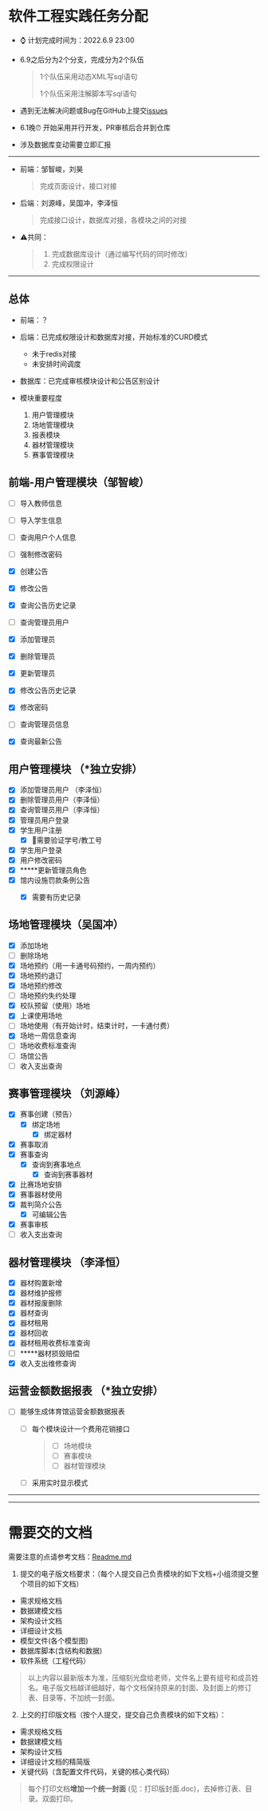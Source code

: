 # 软件工程实践任务分配

- :watch:  计划完成时间为：2022.6.9 23:00

- 6.9之后分为2个分支，完成分为2个队伍
  
  > 1个队伍采用动态XML写sql语句
  > 
  > 1个队伍采用注解脚本写sql语句

- 遇到无法解决问题或Bug在GitHub上提交[issues](https://github.com/GDOU-LYF/GDOUgym/issues)

-  6.1晚:alarm_clock: 开始采用并行开发，PR审核后合并到仓库

  - 涉及数据库变动需要立即汇报

---

- 前端：邹智峻，刘昊
  
  > 完成页面设计，接口对接

- 后端：刘源峰，吴国冲，李泽恒
  
  > 完成接口设计，数据库对接，各模块之间的对接

- :warning:共同：
  
  > 1. 完成数据库设计（通过编写代码的同时修改）
  > 2. 完成权限设计

----

## 总体

- 前端：？
- 后端：已完成权限设计和数据库对接，开始标准的CURD模式
  
  - 未于redis对接
  - 未安排时间调度
- 数据库：已完成审核模块设计和公告区别设计
- 模块重要程度
  1. 用户管理模块
  2. 场地管理模块
  3. 报表模块
  4. 器材管理模块
  5. 赛事管理模块

## 前端-用户管理模块（邹智峻）

- [ ] 导入教师信息
- [ ] 导入学生信息
- [ ] 查询用户个人信息
- [ ] 强制修改密码
- [x] 创建公告
- [x] 修改公告
- [x] 查询公告历史记录
- [ ] 查询管理员用户
- [x] 添加管理员
- [x] 删除管理员
- [x] 更新管理员
- [x] 修改公告历史记录
- [x] 修改密码
- [ ] 查询管理员信息
- [x] 查询最新公告


## 用户管理模块 （*独立安排）

- [x] 添加管理员用户 （李泽恒）
- [x] 删除管理员用户（李泽恒）
- [x] 查询管理员用户（李泽恒）
- [x] 管理员用户登录
- [x] 学生用户注册
  - [x] :red_circle:需要验证学号/教工号

- [x] 学生用户登录
- [x] 用户修改密码
- [x] *****更新管理员角色
- [x] 馆内设施罚款条例公告
  - [x] 需要有历史记录


## 场地管理模块（吴国冲）

- [x] 添加场地
- [ ] 删除场地
- [x] 场地预约（用一卡通号码预约，一周内预约）
- [x] 场地预约退订
- [x] 场地预约修改
- [ ] 场地预约失约处理
- [x] 校队预留（使用）场地
- [x] 上课使用场地
- [ ] 场地使用（有开始计时，结束计时，一卡通付费）
- [x] 场地一周信息查询
- [ ] 场地收费标准查询
- [ ] 场馆公告
- [ ] 收入支出查询

## 赛事管理模块 （刘源峰）

- [x] 赛事创建（预告）
  - [x] 绑定场地
    - [x] 绑定器材

- [x] 赛事取消
- [x] 赛事查询
  - [x] 查询到赛事地点
    - [x] 查询到赛事器材
  
- [x] 比赛场地安排
- [x] 赛事器材使用
- [x] 裁判简介公告
  - [x] 可编辑公告

- [x] 赛事审核
- [ ] 收入支出查询

## 器材管理模块 （李泽恒）

- [x] 器材购置新增
- [x] 器材维护报修
- [x] 器材报废删除
- [x] 器材查询
- [x] 器材租用
- [x] 器材回收
- [x] 器材租用收费标准查询
- [ ] *****器材损毁赔偿
- [x] 收入支出维修查询

## 运营金额数据报表 （*独立安排）

- [ ] 能够生成体育馆运营金额数据报表
  
  - [ ] 每个模块设计一个费用花销接口
  
    > - [ ] 场地模块
    > - [ ] 赛事模块
    > - [ ] 器材管理模块
  
  - [ ] 采用实时显示模式

-----

----

# 需要交的文档

需要注意的点请参考文档：[Readme.md](https://github.com/GDOU-LYF/GDOUgym/blob/develop/README.md)

1. 提交的电子版文档要求：（每个人提交自己负责模块的如下文档+小组须提交整个项目的如下文档）
- 需求规格文档
- 数据建模文档
- 架构设计文档
- 详细设计文档
- 模型文件(各个模型图)
- 数据库脚本(含结构和数据)
- 软件系统（工程代码）

> 以上内容以最新版本为准，压缩刻光盘给老师，文件名上要有组号和成员姓名。电子版文档越详细越好，每个文档保持原来的封面、及封面上的修订表、目录等，不加统一封面。

2. 上交的打印版文档（按个人提交，提交自己负责模块的如下文档）： 
- 需求规格文档
- 数据建模文档
- 架构设计文档
- 详细设计文档的精简版
- 关键代码（含配置文件代码，关键的核心类代码）

> 每个打印文档**增加一个统一封面** (见：打印版封面.doc)，去掉修订表、目录。双面打印。